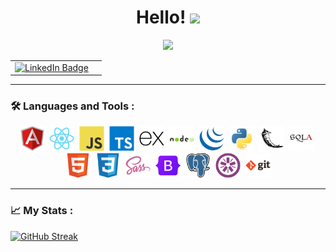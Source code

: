 
<h1 align="center">
  Hello! 
  <img src="https://media.giphy.com/media/hvRJCLFzcasrR4ia7z/giphy.gif" width="30"/>
</h1>
<div id="header" align="center">
  <img src="https://lh3.googleusercontent.com/vB8y6vx7kg5rcZ-oujGZpG-JNyhC5Zt-WTE8NCnulaBw5fk0j1qS7HcOR8X-o3BocukKPLlYHkBTIDx5hqHc0zZFn9cH_7gLbN9p-Ah3-xpBSUYTPl7ofLlP0N_oLn7pZEmpNopmCf8RC5roz3suE4Hj5nQpF6i9SwTrqrPAQHDbmwGV1bfrdSJorhr98UaL9NUhP6ZxdwQouPF6kjb11trNmQOMWrLoOTvle1NBjZfD46-ytMJAut8g_sQwgxPo0we3haKMG56LRsXwRtONbEkqp05Z27yWAmn6-A3ieefjcfClAWBExtZblCJdt8KwN9psCsRsNspJQr4feOINEQwzNfJm9ONWwc4MGq7Vp2Wz4-XqxaA52Hi-TgomXAyMkkhvLpAPrmlKgbQlsLOSA92_3gI-nKNX4jn9CHyXN1ZcrpRzlt872rxIGyplvGRpCUcWe2xqIZGN-aP-l8_6j5BA27lzMVfGDBiUFaCpcfIejge6gELGHk_bLw76FuW9-viRo_NLh2MiVFraYv9D2FvrPeb7u7C4EHBkaizJjveiMwvJ3b6PM1RcjYcX54iaWqueTGXLj6H9nrf9D2mBFmSCLQg-qXiVNbRcUtGuVuIJE5VjyK7IN-Em8K9Esly6lrAVkdoVgxwTfUxunwtwiqxE3j_DIiHmQurehc-IZjWBw11ol5hqTskg_m41aOPwvLbe-v7dZFE4mkLcU8wX2hk-9HtkSv5vW82gr2ycFzymhzR58icjyKkkGrMhKAKLYHDYwY_mScxrOLvHwIMGezHOv-BtetWmoOQayHj-odsJWcFtiSwU9Vjb_o6J22AngS9iABg=w800-h531-no?authuser=0" width="700"/>
</div>

<table align="center">
  <tr>
    <td>
      <div id="badges">
        <a href="https://www.linkedin.com/in/lawrence-dovin/">
          <img src="https://img.shields.io/badge/LinkedIn-blue?style=for-the-badge&logo=linkedin&logoColor=white" alt="LinkedIn Badge"/>
        </a>
      </div>
    </td>
    <td>
      <img src="https://komarev.com/ghpvc/?username=lawrencedovin&style=flat-square&color=blueviolet" alt=""/>
    </td>
  </tr>
</table>

---

### :hammer_and_wrench: Languages and Tools :
<div align="center">
  <img src="https://github.com/devicons/devicon/blob/master/icons/angularjs/angularjs-original.svg" title="Angular" alt="Angular" width="40" height="40"/>&nbsp;
  <img src="https://github.com/devicons/devicon/blob/master/icons/react/react-original.svg" title="React" alt="React" width="40" height="40"/>&nbsp;
  <img src="https://github.com/devicons/devicon/blob/master/icons/javascript/javascript-original.svg" title="JavaScript" alt="JavaScript" width="40" height="40"/>&nbsp;
  <img src="https://github.com/devicons/devicon/blob/master/icons/typescript/typescript-original.svg" title="TypeScript" alt="TypeScript" width="40" height="40"/>&nbsp;
  <img src="https://github.com/devicons/devicon/blob/master/icons/express/express-original.svg" title="Express" alt="Express" width="40" height="40"/>&nbsp;
  <img src="https://github.com/devicons/devicon/blob/master/icons/nodejs/nodejs-original-wordmark.svg" title="NodeJS" alt="NodeJS" width="40" height="40"/>&nbsp;
    <img src="https://github.com/devicons/devicon/blob/master/icons/jquery/jquery-original.svg" title="jQuery" alt="jQuery" width="40" height="40"/>&nbsp;
  <img src="https://github.com/devicons/devicon/blob/master/icons/python/python-original.svg" title="Python" alt="Python" width="40" height="40"/>&nbsp;
  <img src="https://github.com/devicons/devicon/blob/master/icons/flask/flask-original.svg" title="Flask" alt="Flask" width="40" height="40"/>&nbsp;
  <img src="https://github.com/devicons/devicon/blob/master/icons/sqlalchemy/sqlalchemy-original.svg" title="SQLA" alt="SQLA" width="40" height="40"/>&nbsp;
  <img src="https://github.com/devicons/devicon/blob/master/icons/html5/html5-original.svg" title="HTML5" alt="HTML" width="40" height="40"/>&nbsp;
  <img src="https://github.com/devicons/devicon/blob/master/icons/css3/css3-original.svg"  title="CSS3" alt="CSS" width="40" height="40"/>&nbsp;
  <img src="https://github.com/devicons/devicon/blob/master/icons/sass/sass-original.svg" title="Sass" alt="Sass" width="40" height="40"/>&nbsp;
  <img src="https://github.com/devicons/devicon/blob/master/icons/bootstrap/bootstrap-original.svg" title="Bootstrap" alt="Bootstrap" width="40" height="40"/>&nbsp;
  <img src="https://github.com/devicons/devicon/blob/master/icons/postgresql/postgresql-original.svg" title="PostgreSQL" alt="PostgreSQL" width="40" height="40"/>&nbsp;
  <img src="https://github.com/devicons/devicon/blob/master/icons/jasmine/jasmine-plain.svg" title="Jasmine" alt="Jasmine" width="40" height="40"/>&nbsp;
  <img src="https://github.com/devicons/devicon/blob/master/icons/git/git-original-wordmark.svg" title="Git" **alt="Git" width="40" height="40"/>
</div>

---

### :chart_with_upwards_trend: My Stats :
[![GitHub Streak](http://github-readme-streak-stats.herokuapp.com?user=lawrencedovin&theme=dark&background=000000)](https://git.io/streak-stats)
